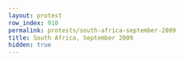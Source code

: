 ```yaml
---
layout: protest
row_index: 910
permalink: protests/south-africa-september-2009
title: South Africa, September 2009
hidden: true
---
```

